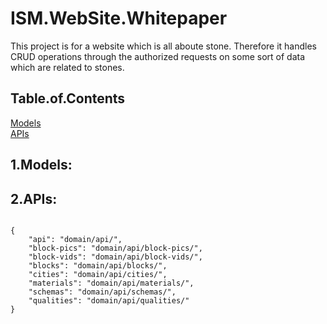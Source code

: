 # ISM.WebSite.Whitepaper

This project is for a website which is all aboute stone.
Therefore it handles CRUD operations through the authorized requests on some sort of data which are related to stones.

## Table.of.Contents

<a href='##1models'> Models </a> <br>
<a href='##2apis'> APIs </a>
<a href=''></a>
<a href=''></a>
<a href=''></a>

## 1.Models:

## 2.APIs:

<code>
{
    "api": "domain/api/",
    "block-pics": "domain/api/block-pics/",
    "block-vids": "domain/api/block-vids/",
    "blocks": "domain/api/blocks/",
    "cities": "domain/api/cities/",
    "materials": "domain/api/materials/",
    "schemas": "domain/api/schemas/",
    "qualities": "domain/api/qualities/"
}
</code>
